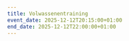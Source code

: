 ```yaml
---
title: Volwassenentraining
event_date: 2025-12-12T20:15:00+01:00
end_date: 2025-12-12T22:00:00+01:00
---
```

